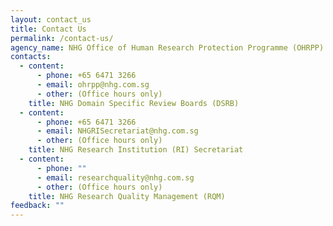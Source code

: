 ```yaml
---
layout: contact_us
title: Contact Us
permalink: /contact-us/
agency_name: NHG Office of Human Research Protection Programme (OHRPP)
contacts:
  - content:
      - phone: +65 6471 3266
      - email: ohrpp@nhg.com.sg
      - other: (Office hours only)
    title: NHG Domain Specific Review Boards (DSRB)
  - content:
      - phone: +65 6471 3266
      - email: NHGRISecretariat@nhg.com.sg
      - other: (Office hours only)
    title: NHG Research Institution (RI) Secretariat
  - content:
      - phone: ""
      - email: researchquality@nhg.com.sg
      - other: (Office hours only)
    title: NHG Research Quality Management (RQM)
feedback: ""
---
```

